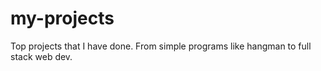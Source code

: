 # my-projects
Top projects that I have done.
From simple programs like hangman to full stack web dev.
